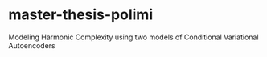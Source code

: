 # master-thesis-polimi
Modeling Harmonic Complexity using two models of Conditional Variational Autoencoders
